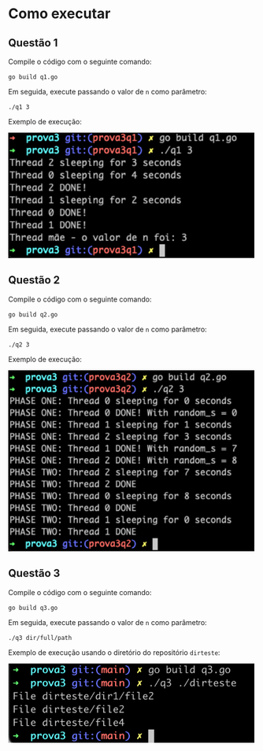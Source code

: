 # Como executar

## Questão 1

Compile o código com o seguinte comando:

```shell
go build q1.go
```

Em seguida, execute passando o valor de `n` como parâmetro:

```shell
./q1 3
```

Exemplo de execução:

<img src="../img/p3q1.png" width="500"/>

## Questão 2

Compile o código com o seguinte comando:

```shell
go build q2.go
```

Em seguida, execute passando o valor de `n` como parâmetro:

```shell
./q2 3
```

Exemplo de execução:

<img src="../img/p3q2.png" width="500"/>

## Questão 3

Compile o código com o seguinte comando:

```shell
go build q3.go
```

Em seguida, execute passando o valor de `n` como parâmetro:

```shell
./q3 dir/full/path
```

Exemplo de execução usando o diretório do repositório `dirteste`:

<img src="../img/p3q3.png" width="500"/>
